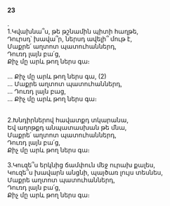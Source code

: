 **23**

.\
1.Կվախնա՞ս, թե թշնամին պիտի հաղթե,\
Դուրսդ՝ խավա՞ր, ներսդ ավելի՞ մութ է,\
Մաքրե՛ աղտոտ պատուհաններդ,\
Դուռդ լայն բա՛ց,\
Քիչ մը արև թող ներս գա։\
\
 ... Քիչ մը արև թող ներս գա, (2)\
 ... Մաքրե աղտոտ պատուհաններդ,\
 ... Դուռդ լայն բաց,\
 ... Քիչ մը արև թող ներս գա։

\
2.Խնդիրներով հավատքդ տկարանա,\
Եվ աղոթքդ անպատասխան թե մնա,\
Մաքրե՛ աղտոտ պատուհաններդ,\
Դուռդ լայն բա՛ց,\
Քիչ մը արև թող ներս գա։\
\
3.Կուզե՞ս երկնից ճամփուն մեջ ուրախ քալես,\
Կուզե՞ս խավարն անցնի, պայծառ լույս տեսնես,\
Մաքրե աղտոտ պատուհաններդ,\
Դուռդ լայն բա՛ց,\
Քիչ մը արև թող ներս գա։
